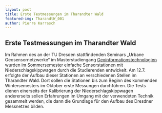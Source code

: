 ```yaml
---
layout: post
title: Erste Testmessungen im Tharandter Wald
featured-img: TharandtW_001
author: Pierre Karrasch
---
```


## Erste Testmessungen im Tharandter Wald

Im Rahmen des an der TU Dresden stattfindenden Seminars „Urbane Geosensornetzwerke“ im Masterstudiengang [Geoinformationstechnologien](https://tu-dresden.de/bu/umwelt/geo/studium/beratung-und-service/studiengaenge/git) wurden im Sommersemester einfache Sensorstationen mit Niederschlagskippwagen durch die Studierenden entwickelt. Am 12.7. erfolgte der Aufbau dieser Stationen an verschiedenen Stellen im Tharandter Wald. Dort sollen die Stationen bis zum Beginn des kommenden Wintersemesters im Oktober erste Messungen durchführen. Die Tests dienen einerseits der Kalibrierung der Niederschlagskippwagen andererseits sollen  Erfahrungen im Umgang mit der verwendeten Technik gesammelt werden, die dann die Grundlage für den Aufbau des Dresdner Messnetzes bilden.
